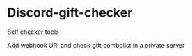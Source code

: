 # Discord-gift-checker
Self checker tools

Add webhook URI and check gift combolist in a private server
